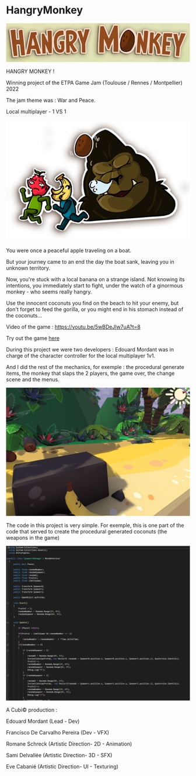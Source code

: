 # HangryMonkey
![My Image](img03.png)

HANGRY MONKEY !

Winning project of the ETPA Game Jam (Toulouse / Rennes / Montpellier) 2022

The jam theme was : War and Peace.


Local multiplayer - 1 VS 1

![My Image](img05.png)

You were once a peaceful apple traveling on a boat.

But your journey came to an end the day the boat sank, leaving you in unknown territory.

Now, you're stuck with a local banana on a strange island. Not knowing its intentions, you immediately start to fight, under the watch of a ginormous monkey - who seems really hangry.

Use the innocent coconuts you find on the beach to hit your enemy, but don't forget to feed the gorilla, or you might end in his stomach instead of the coconuts...

Video of the game :
https://youtu.be/5wBDeJlw7uA?t=8

Try out the game [here](https://loudebwa.itch.io/espace-temps) 

During this project we were two developers : Edouard Mordant was in charge 
of the character controller for the local multiplayer 1v1.

And I did the rest of the mechanics, for exemple : the procedural generate items,
the monkey that slaps the 2 players, the game over, the change scene and the menus.

![My Image](img01.png)

The code in this project is very simple. For exemple, this is one part of 
the code that served to create the procedural generated coconuts (the weapons in the game)

![My Image](img02.png)



A Cubi© production :

Edouard Mordant (Lead - Dev)

Francisco De Carvalho Pereira (Dev - VFX)

Romane Schreck (Artistic Direction- 2D - Animation)

Sami Delvallée (Artistic Direction- 3D - SFX)

Eve Cabanié (Artistic Direction- UI - Texturing)
